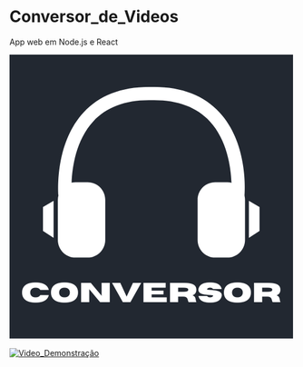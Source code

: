 # Conversor_de_Videos 
App web em Node.js e React

![Imagem do Projeto](./front/conversor/src/Images/Conversor.png)

[![Video_Demonstração](https://img.youtube.com/vi/TAbOfp8qNpc/0.jpg)](https://www.youtube.com/watch?v=TAbOfp8qNpc "Video_Demonstração")
